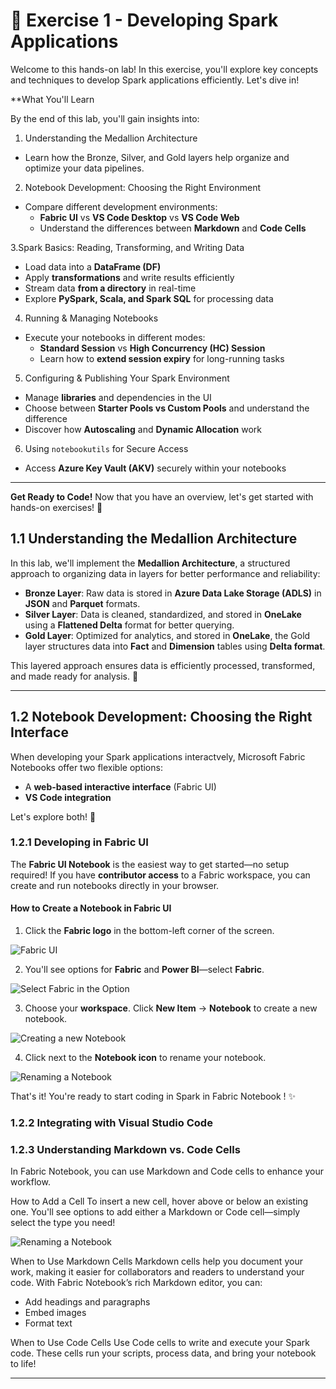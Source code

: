 # 🚀 Exercise 1 - Developing Spark Applications  

Welcome to this hands-on lab! In this exercise, you'll explore key concepts and techniques to develop Spark applications efficiently. Let's dive in!  

**What You'll Learn  

By the end of this lab, you'll gain insights into:  

1. Understanding the Medallion Architecture  
  - Learn how the Bronze, Silver, and Gold layers help organize and optimize your data pipelines.  

2. Notebook Development: Choosing the Right Environment  
  - Compare different development environments:  
    - **Fabric UI** vs **VS Code Desktop** vs **VS Code Web**  
    - Understand the differences between **Markdown** and **Code Cells**  

3.Spark Basics: Reading, Transforming, and Writing Data  
  - Load data into a **DataFrame (DF)**  
  - Apply **transformations** and write results efficiently  
  - Stream data **from a directory** in real-time  
  - Explore **PySpark, Scala, and Spark SQL** for processing data  

4. Running & Managing Notebooks  
  - Execute your notebooks in different modes:  
    - **Standard Session** vs **High Concurrency (HC) Session**  
    - Learn how to **extend session expiry** for long-running tasks  

5. Configuring & Publishing Your Spark Environment  
  - Manage **libraries** and dependencies in the UI  
  - Choose between **Starter Pools vs Custom Pools** and understand the difference  
  - Discover how **Autoscaling** and **Dynamic Allocation** work  

6. Using `notebookutils` for Secure Access  
  - Access **Azure Key Vault (AKV)** securely within your notebooks  

---

**Get Ready to Code!**
Now that you have an overview, let's get started with hands-on exercises! 🚀


## 1.1 Understanding the Medallion Architecture  

In this lab, we'll implement the **Medallion Architecture**, a structured approach to organizing data in layers for better performance and reliability:  

- **Bronze Layer**: Raw data is stored in **Azure Data Lake Storage (ADLS)** in **JSON** and **Parquet** formats.  
- **Silver Layer**: Data is cleaned, standardized, and stored in **OneLake** using a **Flattened Delta** format for better querying.  
- **Gold Layer**: Optimized for analytics, and stored in **OneLake**, the Gold layer structures data into **Fact** and **Dimension** tables using **Delta format**.  

This layered approach ensures data is efficiently processed, transformed, and made ready for analysis. 🚀  

---

## 1.2 Notebook Development: Choosing the Right Interface

When developing your Spark applications interactvely, Microsoft Fabric Notebooks offer two flexible options:  
- A **web-based interactive interface** (Fabric UI)  
- **VS Code integration**

Let's explore both! 🚀  

### 1.2.1 Developing in Fabric UI  

The **Fabric UI Notebook** is the easiest way to get started—no setup required! If you have **contributor access** to a Fabric workspace, you can create and run notebooks directly in your browser.  

#### How to Create a Notebook in Fabric UI  
1. Click the **Fabric logo** in the bottom-left corner of the screen.

![Fabric UI](https://github.com/voidfunction/FabCon25SparkWorkshop/blob/main/screenshots/module-1-developing-spark/1.2.1a.jpg)  

2. You'll see options for **Fabric** and **Power BI**—select **Fabric**.  

![Select Fabric in the Option](https://github.com/voidfunction/FabCon25SparkWorkshop/blob/main/screenshots/module-1-developing-spark/1.2.1b.jpg) 

3. Choose your **workspace**.  Click **New Item** → **Notebook** to create a new notebook. 

![Creating a new Notebook](https://github.com/voidfunction/FabCon25SparkWorkshop/blob/main/screenshots/module-1-developing-spark/1.2.1c.jpg) 

4. Click next to the **Notebook icon** to rename your notebook.  

![Renaming a Notebook](https://github.com/voidfunction/FabCon25SparkWorkshop/blob/main/screenshots/module-1-developing-spark/1.2.1d.jpg) 

That's it! You're ready to start coding in Spark in Fabric Notebook ! ✨  

### 1.2.2 Integrating with Visual Studio Code

### 1.2.3 Understanding Markdown vs. Code Cells
In Fabric Notebook, you can use Markdown and Code cells to enhance your workflow.

How to Add a Cell
To insert a new cell, hover above or below an existing one. You'll see options to add either a Markdown or Code cell—simply select the type you need!

![Renaming a Notebook](https://github.com/voidfunction/FabCon25SparkWorkshop/blob/main/screenshots/module-1-developing-spark/1.2.1e.jpg) 

When to Use Markdown Cells
Markdown cells help you document your work, making it easier for collaborators and readers to understand your code. 
With Fabric Notebook’s rich Markdown editor, you can:
- Add headings and paragraphs
- Embed images
- Format text

When to Use Code Cells
Use Code cells to write and execute your Spark code. These cells run your scripts, process data, and bring your notebook to life!

---